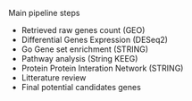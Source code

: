 Main pipeline steps
- Retrieved raw genes count (GEO)
- Differential Genes Expression (DESeq2)
- Go Gene set enrichment (STRING)
- Pathway analysis (String KEEG)
- Protein Protein Interation Network (STRING)
- Litterature review
- Final potential candidates genes
